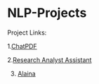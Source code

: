 # NLP-Projects

Project Links:

1.[ChatPDF](https://github.com/hammaadrizwan/ChatPDF)

2.[Research Analyst Assistant](https://github.com/hammaadrizwan/Research-Analyst-Assistant)

3. [Alaina](https://github.com/hammaadrizwan/Alaina)
